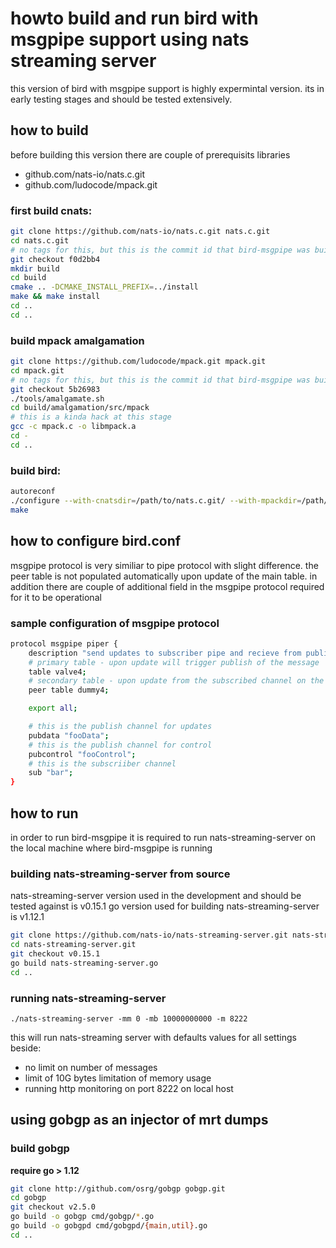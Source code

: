# howto build and run bird with msgpipe support using nats streaming server

this version of bird with msgpipe support is highly expermintal version.
its in early testing stages and should be tested extensively.

## how to build
before building this version there are couple of prerequisits libraries 
* github.com/nats-io/nats.c.git
* github.com/ludocode/mpack.git

### first build cnats:

```bash
git clone https://github.com/nats-io/nats.c.git nats.c.git
cd nats.c.git
# no tags for this, but this is the commit id that bird-msgpipe was build with
git checkout f0d2bb4 
mkdir build
cd build
cmake .. -DCMAKE_INSTALL_PREFIX=../install 
make && make install
cd ..
cd ..
```

### build mpack amalgamation

```bash
git clone https://github.com/ludocode/mpack.git mpack.git
cd mpack.git
# no tags for this, but this is the commit id that bird-msgpipe was build with
git checkout 5b26983
./tools/amalgamate.sh
cd build/amalgamation/src/mpack
# this is a kinda hack at this stage
gcc -c mpack.c -o libmpack.a
cd -
cd ..
```

### build bird:
```bash
autoreconf
./configure --with-cnatsdir=/path/to/nats.c.git/ --with-mpackdir=/path/to/mpack/amalgamation/src/mpack/
make
```

## how to configure bird.conf

msgpipe protocol is very similiar to pipe protocol with slight difference.
the peer table is not populated automatically upon update of the main table.
in addition there are couple of additional field in the msgpipe protocol required for it to be operational

### sample configuration of msgpipe protocol
```bash
protocol msgpipe piper {
    description "send updates to subscriber pipe and recieve from publisher";
    # primary table - upon update will trigger publish of the message 
    table valve4;
    # secondary table - upon update from the subscribed channel on the nats streaming server this table will be polulated 
    peer table dummy4;

    export all;

    # this is the publish channel for updates
    pubdata "fooData";
    # this is the publish channel for control
    pubcontrol "fooControl";
    # this is the subscriiber channel 
    sub "bar";
}
```

## how to run 
in order to run bird-msgpipe it is required to run nats-streaming-server on the local machine where bird-msgpipe is running

### building nats-streaming-server from source 
nats-streaming-server version used in the development and should be tested against is v0.15.1
go version used for building nats-streaming-server is v1.12.1

```bash
git clone https://github.com/nats-io/nats-streaming-server.git nats-streaming-server.git
cd nats-streaming-server.git
git checkout v0.15.1
go build nats-streaming-server.go
cd ..
```

### running nats-streaming-server 
``` ./nats-streaming-server -mm 0 -mb 10000000000 -m 8222 ```

this will run nats-streaming server with defaults values for all settings beside:
* no limit on number of messages
* limit of 10G bytes limitation of memory usage
* running http monitoring on port 8222 on local host


## using gobgp as an injector of mrt dumps

### build gobgp

**require go > 1.12**
```bash
git clone http://github.com/osrg/gobgp gobgp.git
cd gobgp
git checkout v2.5.0
go build -o gobgp cmd/gobgp/*.go
go build -o gobgpd cmd/gobgpd/{main,util}.go
cd ..
```


